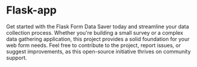 # Flask-app
 Get started with the Flask Form Data Saver today and streamline your data collection process. Whether you're building a small survey or a complex data gathering application, this project provides a solid foundation for your web form needs. Feel free to contribute to the project, report issues, or suggest improvements, as this open-source initiative thrives on community support.
